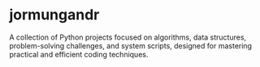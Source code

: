 # jormungandr
A collection of Python projects focused on algorithms, data structures, problem-solving challenges, and system scripts, designed for mastering practical and efficient coding techniques.
